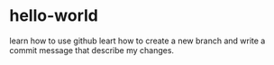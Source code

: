 # hello-world
learn how to use github
leart how to create a new branch and write a commit message that describe my changes.
